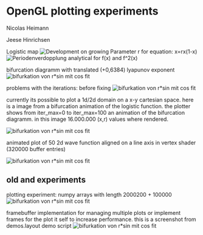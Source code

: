 OpenGL plotting experiments
============================
Nicolas Heimann

Jeese Hinrichsen

Logistic map 
![Development on growing Parameter r for equation: x=rx(1-x)](/dokumentation/Protokoll/animation_log.gif)
![Periodenverdopplung analytical for f(x) and f^2(x)](/dokumentation/Protokoll/analy-periodenv.png)
 
bifurcation diagramm with translated (+0,6384) lyapunov exponent
![bifurkation von r*sin mit cos fit](/results/bifurc-logistic-translated-lyapunov.jpg)


problems with the iterations: before fixing
![bifurkation von r*sin mit cos fit](/results/bad-iteration.png)


currently its possible to plot a 1d/2d domain on a x-y cartesian space. here is a image from a
bifurcation animation of the logistic function. the plotter shows from iter_max=0 to iter_max=100
an animation of the bifurcation diagramm. in this image 16.000.000 (x,r) values where rendered.

![bifurkation von r*sin mit cos fit](/bifurk2.png)

animated plot of 50 2d wave function aligned on a line axis in vertex shader (320000 buffer entries)

![bifurkation von r*sin mit cos fit](/waveplot.png)


old and experiments
-------------------

plotting experiment: numpy arrays with length 2000200 + 100000
![bifurkation von r*sin mit cos fit](/plot_bifurcation_sin_with_cos_fit.jpg)



framebuffer implementation for managing multiple plots or
implement frames for the plot it self to increase performance.
this is a screenshot from demos.layout demo script
![bifurkation von r*sin mit cos fit](/layout_demo.png)
